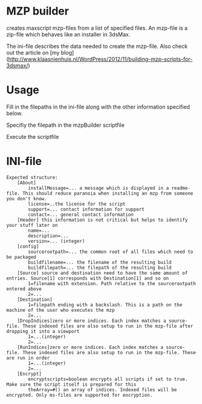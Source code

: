 # MZP builder

creates maxscript mzp-files from a list of specified files. An mzp-file is a zip-file which behaves like an installer in 3dsMax.

The ini-file describes the data needed to create the mzp-file. Also check out the article on [my blog] (http://www.klaasnienhuis.nl/WordPress/2012/11/building-mzp-scripts-for-3dsmax/)

# Usage

Fill in the filepaths in the ini-file along with the other information specified below.

Specifiy the filepath in the mzpBuilder scriptfile

Execute the scriptfile

# INI-file

	Expected structure:
		[About]
			installMessage=... a message which is displayed in a readme-file. This should reduce paranoia when installing an mzp from someone you don't know.
			license=..the license for the script
			support=... contact information for support
			contact=... general contact information	
		[Header] this information is not critical but helps to identify your stuff later on
			name=...
			description=...
			version=... (integer)
		[config]
			sourcerootpath=... the common root of all files which need to be packaged
			buildfilename=... the filename of the resulting build
			buildfilepath=... the filepath of the resulting build
		[Source] source and destination need to have the same amount of entries. Source[1] corresponds with Destination[1] and so on
			1=filename with extension. Path relative to the sourcerootpath entered above
			2=...
		[Destination]
			1=filepath ending with a backslash. This is a path on the machine of the user who executes the mzp
			2=...
		[DropIndices]zero or more indices. Each index matches a source-file. These indexed files are also setup to run in the mzp-file after dropping it into a viewport
			1=...(integer)
			2=...	
		[RunIndices]zero or more indices. Each index matches a source-file. These indexed files are also setup to run in the mzp-file. These are run in order
			1=...(integer)
			2=...
		[Encrypt]
			encryptscripts=boolean encrypts all scripts if set to true. Make sure the script itself is prepared for this
			theArray=#() an array of indices. Indexed files will be encrypted. Only ms-files are supported for encryption.